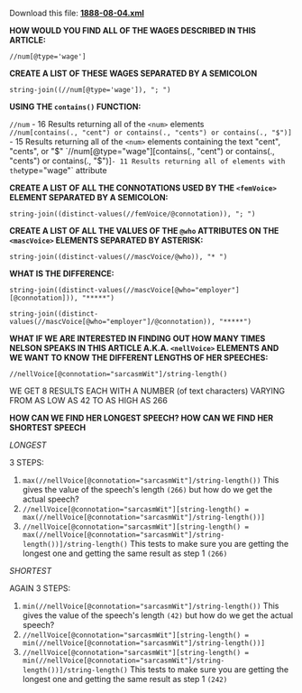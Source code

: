 Download this file: [**1888-08-04.xml**](https://raw.githubusercontent.com/RJP43/CitySlaveGirls-ChicagoDailyTimes1888/master/OriginalArticles_XML/1888-08-04.xml)  

**HOW WOULD YOU FIND ALL OF THE WAGES  DESCRIBED IN THIS ARTICLE:**  

`//num[@type='wage']`  

**CREATE A LIST OF THESE WAGES SEPARATED BY A SEMICOLON**  

`string-join((//num[@type='wage']), "; ")` 

**USING THE `contains()` FUNCTION:**    

`//num` - 16 Results returning all of the `<num>` elements  
`//num[contains(., "cent") or contains(., "cents") or contains(., "$")]` - 15 Results returning all of the `<num>` elements containing the text "cent", "cents", or "$"   
`//num[@type="wage"][contains(., "cent") or contains(., "cents") or contains(., "$")]` - 11 Results returning all of  `<num>` elements with the `type="wage"` attribute    


**CREATE A LIST OF ALL THE CONNOTATIONS USED BY THE `<femVoice>` ELEMENT SEPARATED BY A SEMICOLON:**  

`string-join((distinct-values(//femVoice/@connotation)), "; ")`    

**CREATE A LIST OF ALL THE VALUES OF THE `@who` ATTRIBUTES ON THE `<mascVoice>` ELEMENTS SEPARATED BY ASTERISK:**    

`string-join((distinct-values(//mascVoice/@who)), "* ")`  

**WHAT IS THE DIFFERENCE:**   

`string-join((distinct-values(//mascVoice[@who="employer"][@connotation])), "*****")`    
  
`string-join((distinct-values(//mascVoice[@who="employer"]/@connotation)), "*****")`   
  
**WHAT IF WE ARE INTERESTED IN FINDING OUT HOW MANY TIMES NELSON SPEAKS IN THIS ARTICLE A.K.A. `<nellVoice>` ELEMENTS AND WE WANT TO KNOW THE DIFFERENT LENGTHS OF HER SPEECHES:**  

`//nellVoice[@connotation="sarcasmWit"]/string-length()`

WE GET 8 RESULTS  EACH WITH A NUMBER (of text characters) VARYING FROM AS LOW AS 42 TO AS HIGH AS 266 

**HOW CAN WE FIND HER LONGEST SPEECH? HOW CAN WE FIND HER SHORTEST SPEECH**

*LONGEST*  

3 STEPS:    
  1.  `max(//nellVoice[@connotation="sarcasmWit"]/string-length())`  This gives the value of the speech's length `(266)` but how do we get the actual speech?  
  2. `//nellVoice[@connotation="sarcasmWit"][string-length() = max(//nellVoice[@connotation="sarcasmWit"]/string-length())]`  
  3. `//nellVoice[@connotation="sarcasmWit"][string-length() = max(//nellVoice[@connotation="sarcasmWit"]/string-length())]/string-length()`   This tests to make sure you are getting the longest one and getting the same result as step 1 `(266)`  
  
*SHORTEST*  

AGAIN 3 STEPS:   
  1.  `min(//nellVoice[@connotation="sarcasmWit"]/string-length())`  This gives the value of the speech's length `(42)` but how do we get the actual speech?  
  2. `//nellVoice[@connotation="sarcasmWit"][string-length() = min(//nellVoice[@connotation="sarcasmWit"]/string-length())]`  
  3. `//nellVoice[@connotation="sarcasmWit"][string-length() = min(//nellVoice[@connotation="sarcasmWit"]/string-length())]/string-length()`   This tests to make sure you are getting the longest one and getting the same result as step 1 `(242)`  







